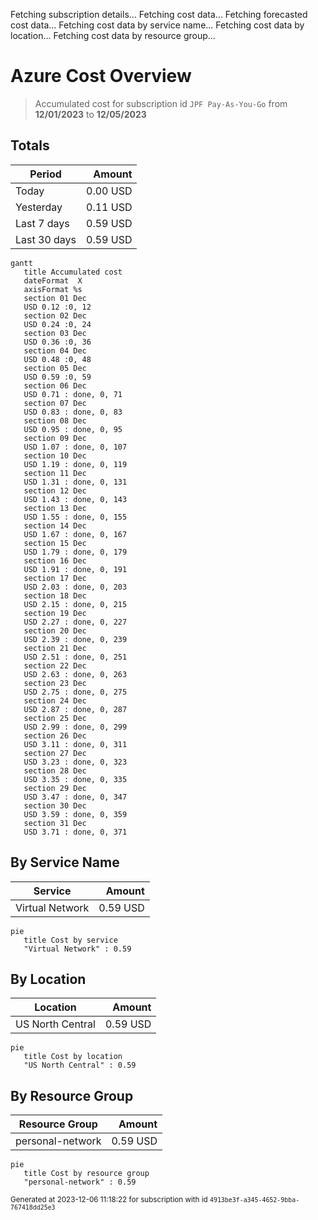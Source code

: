 Fetching subscription details...
Fetching cost data...
Fetching forecasted cost data...
Fetching cost data by service name...
Fetching cost data by location...
Fetching cost data by resource group...
# Azure Cost Overview

> Accumulated cost for subscription id `JPF Pay-As-You-Go` from **12/01/2023** to **12/05/2023**

## Totals

|Period|Amount|
|---|---:|
|Today|0.00 USD|
|Yesterday|0.11 USD|
|Last 7 days|0.59 USD|
|Last 30 days|0.59 USD|

```mermaid
gantt
   title Accumulated cost
   dateFormat  X
   axisFormat %s
   section 01 Dec
   USD 0.12 :0, 12
   section 02 Dec
   USD 0.24 :0, 24
   section 03 Dec
   USD 0.36 :0, 36
   section 04 Dec
   USD 0.48 :0, 48
   section 05 Dec
   USD 0.59 :0, 59
   section 06 Dec
   USD 0.71 : done, 0, 71
   section 07 Dec
   USD 0.83 : done, 0, 83
   section 08 Dec
   USD 0.95 : done, 0, 95
   section 09 Dec
   USD 1.07 : done, 0, 107
   section 10 Dec
   USD 1.19 : done, 0, 119
   section 11 Dec
   USD 1.31 : done, 0, 131
   section 12 Dec
   USD 1.43 : done, 0, 143
   section 13 Dec
   USD 1.55 : done, 0, 155
   section 14 Dec
   USD 1.67 : done, 0, 167
   section 15 Dec
   USD 1.79 : done, 0, 179
   section 16 Dec
   USD 1.91 : done, 0, 191
   section 17 Dec
   USD 2.03 : done, 0, 203
   section 18 Dec
   USD 2.15 : done, 0, 215
   section 19 Dec
   USD 2.27 : done, 0, 227
   section 20 Dec
   USD 2.39 : done, 0, 239
   section 21 Dec
   USD 2.51 : done, 0, 251
   section 22 Dec
   USD 2.63 : done, 0, 263
   section 23 Dec
   USD 2.75 : done, 0, 275
   section 24 Dec
   USD 2.87 : done, 0, 287
   section 25 Dec
   USD 2.99 : done, 0, 299
   section 26 Dec
   USD 3.11 : done, 0, 311
   section 27 Dec
   USD 3.23 : done, 0, 323
   section 28 Dec
   USD 3.35 : done, 0, 335
   section 29 Dec
   USD 3.47 : done, 0, 347
   section 30 Dec
   USD 3.59 : done, 0, 359
   section 31 Dec
   USD 3.71 : done, 0, 371
```

## By Service Name

|Service|Amount|
|---|---:|
|Virtual Network|0.59 USD|

```mermaid
pie
   title Cost by service
   "Virtual Network" : 0.59
```

## By Location

|Location|Amount|
|---|---:|
|US North Central|0.59 USD|

```mermaid
pie
   title Cost by location
   "US North Central" : 0.59
```

## By Resource Group

|Resource Group|Amount|
|---|---:|
|personal-network|0.59 USD|

```mermaid
pie
   title Cost by resource group
   "personal-network" : 0.59
```

<sup>Generated at 2023-12-06 11:18:22 for subscription with id `4913be3f-a345-4652-9bba-767418dd25e3`</sup>
